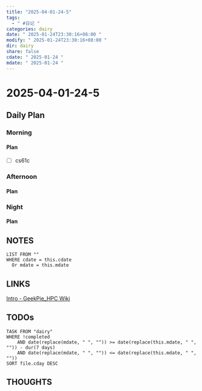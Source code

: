 ```yaml
---
title: "2025-04-01-24-5"
tags:
  - " #日记 "
categories: dairy
date: " 2025-01-24T23:30:16+08:00 "
modify: " 2025-01-24T23:30:16+08:00 "
dir: dairy
share: false
cdate: " 2025-01-24 "
mdate: " 2025-01-24 "
---
```


# 2025-04-01-24-5

## Daily Plan

### Morning

#### Plan

- [ ] cs61c

### Afternoon

#### Plan

### Night

#### Plan

## NOTES

```dataview
LIST FROM "" 
WHERE cdate = this.cdate
  Or mdate = this.mdate
```

## LINKS

[Intro - GeekPie\_HPC Wiki](https://hpc.geekpie.club/wiki/index.html)

## TODOs

```dataview
TASK FROM "dairy" 
WHERE !completed 
	AND date(replace(mdate, " ", "")) >= date(replace(this.mdate, " ", "")) - dur(7 days) 
	AND date(replace(mdate, " ", "")) <= date(replace(this.mdate, " ", ""))
SORT file.cday DESC
```

## THOUGHTS
